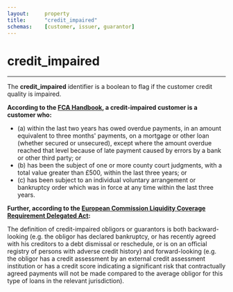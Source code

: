 ```yaml
---
layout:     property
title:      "credit_impaired"
schemas:    [customer, issuer, guarantor]
---
```


# credit_impaired

---

The **credit_impaired** identifier is a boolean to flag if the customer credit quality is impaired.

**According to the [FCA Handbook][fca], a credit-impaired customer is a customer who:**

* (a) within the last two years has owed overdue payments, in an amount equivalent to three months' payments, on a mortgage or other loan (whether secured or unsecured), except where the amount overdue reached that level because of late payment caused by errors by a bank or other third party; or
* (b) has been the subject of one or more county court judgments, with a total value greater than £500, within the last three years; or
* (c) has been subject to an individual voluntary arrangement or bankruptcy order which was in force at any time within the last three years.

[fca]: https://www.handbook.fca.org.uk/handbook/glossary/G2950.html

**Further, according to the [European Commission Liquidity Coverage Requirement Delegated Act][ec]:**

The definition of credit-impaired obligors or guarantors is both backward-looking (e.g. the obligor has declared bankruptcy, or has recently agreed with his creditors to a debt dismissal or reschedule, or is on an official registry of persons with adverse credit history) and forward-looking (e.g. the obligor has a credit assessment by an external credit assessment institution or has a credit score indicating a significant risk that contractually agreed payments will not be made compared to the average obligor for this type of loans in the relevant jurisdiction).

[ec]: http://europa.eu/rapid/press-release_MEMO-14-579_en.htm
